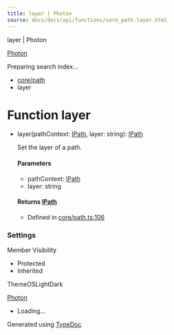```yaml
---
title: layer | Photon
source: docs/docs/api/functions/core_path.layer.html
---
```


layer | Photon

[Photon](../index.html)




Preparing search index...

* [core/path](../modules/core_path.html)
* layer

# Function layer

* layer(pathContext: [IPath](../interfaces/core_schema.IPath.html), layer: string): [IPath](../interfaces/core_schema.IPath.html)

  Set the layer of a path.

  #### Parameters

  + pathContext: [IPath](../interfaces/core_schema.IPath.html)
  + layer: string

  #### Returns [IPath](../interfaces/core_schema.IPath.html)

  + Defined in [core/path.ts:106](https://github.com/mwhite454/photon/blob/main/packages/photon/src/core/path.ts#L106)

### Settings

Member Visibility

* Protected
* Inherited

ThemeOSLightDark

[Photon](../index.html)

* Loading...

Generated using [TypeDoc](https://typedoc.org/)
